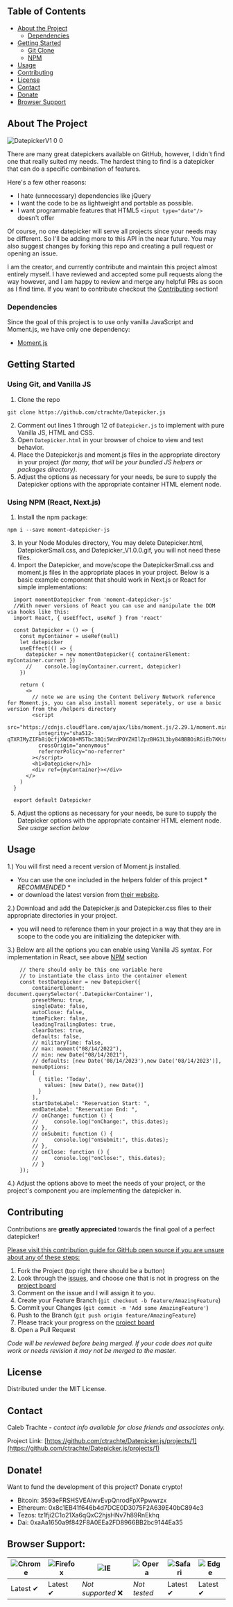<!-- TABLE OF CONTENTS -->
## Table of Contents

* [About the Project](#about-the-project)
  * [Dependencies](#Dependencies)
* [Getting Started](#getting-started)
  * [Git Clone](#Using-Git)
  * [NPM](#Using-NPM)
* [Usage](#usage)
* [Contributing](#contributing)
* [License](#license)
* [Contact](#contact)
* [Donate](#donate)
* [Browser Support](#Browser-Support)



<!-- ABOUT THE PROJECT -->
## About The Project

![DatepickerV1 0 0](https://github.com/ctrachte/Datepicker.js/blob/65613f45108fb9f3d29162b277064d9ef489f54c/Datepicker_V1.0.0.gif)

There are many great datepickers available on GitHub, however, I didn't find one that really suited my needs. The hardest thing to find is a datepicker that can do a specific combination of features.

Here's a few other reasons:
* I hate (unnecessary) dependencies like jQuery
* I want the code to be as lightweight and portable as possible.
* I want programmable features that HTML5 `<input type="date"/>` doesn't offer 

Of course, no one datepicker will serve all projects since your needs may be different. So I'll be adding more to this API in the near future. You may also suggest changes by forking this repo and creating a pull request or opening an issue.

I am the creator, and currently contribute and maintain this project almost entirely myself. I have reviewed and accepted some pull requests along the way however, and I am happy to review and merge any helpful PRs as soon as I find time. If you want to contribute checkout the [Contributing](#contributing) section!

### Dependencies

Since the goal of this project is to use only vanilla JavaScript and Moment.js, we have only one dependency:
* [Moment.js](https://www.momentjs.com/)

<!-- GETTING STARTED -->
## Getting Started
### Using Git, and Vanilla JS
1. Clone the repo
```
git clone https://github.com/ctrachte/Datepicker.js
```
2. Comment out lines 1 through 12 of `Datepicker.js` to implement with pure Vanilla JS, HTML and CSS.
2. Open `Datepicker.html` in your browser of choice to view and test behavior.
3. Place the Datepicker.js and moment.js files in the appropriate directory in your project *(for many, that will be your bundled JS helpers or packages directory)*.
4. Adjust the options as necessary for your needs, be sure to supply the Datepicker options with the appropriate container HTML element node.

### Using NPM (React, Next.js)
1. Install the npm package:
```
npm i --save moment-datepicker-js
```
3. In your Node Modules directory, You may delete Datepicker.html, DatepickerSmall.css, and Datepicker_V1.0.0.gif, you will not need these files. 
4. Import the Datepicker, and move/scope the DatepickerSmall.css and moment.js files in the appropriate places in your project.
 Below is a basic example component that should work in Next.js or React for simple implementations:
  ```
    import momentDatepicker from 'moment-datepicker-js'
    //With newer versions of React you can use and manipulate the DOM via hooks like this:
    import React, { useEffect, useRef } from 'react'

    const Datepicker = () => {
      const myContainer = useRef(null)
      let datepicker
      useEffect(() => {
        datepicker = new momentDatepicker({ containerElement: myContainer.current })
        //    console.log(myContainer.current, datepicker)
      })

      return (
        <>
          // note we are using the Content Delivery Network reference for Moment.js, you can also install moment seperately, or use a basic version from the /helpers directory
          <script
            src="https://cdnjs.cloudflare.com/ajax/libs/moment.js/2.29.1/moment.min.js"
            integrity="sha512-qTXRIMyZIFb8iQcfjXWCO8+M5Tbc38Qi5WzdPOYZHIlZpzBHG3L3by84BBBOiRGiEb7KKtAOAs5qYdUiZiQNNQ=="
            crossOrigin="anonymous"
            referrerPolicy="no-referrer"
          ></script>
          <h1>Datepicker</h1>
          <div ref={myContainer}></div>
        </>
      )
    }

    export default Datepicker
  ```
5. Adjust the options as necessary for your needs, be sure to supply the Datepicker options with the appropriate container HTML element node. *See usage section below*

<!-- USAGE EXAMPLES -->
## Usage

1.) You will first need a recent version of Moment.js installed. 
 - You can use the one included in the helpers folder of this project *  _*RECOMMENDED*_ *
 -  or download the latest version from [their website](https://momentjs.com/).

2.) Download and add the Datepicker.js and Datepicker.css files to their appropriate directories in your project.
 - you will need to reference them in your project in a way that they are in scope to the code you are initializing the datepicker with.  

3.) Below are all the options you can enable using Vanilla JS syntax. For implementation in React, see above [NPM](#Using-NPM) section
```
    // there should only be this one variable here
    // to instantiate the class into the container element 
    const testDatepicker = new Datepicker({
        containerElement: document.querySelector('.DatepickerContainer'),
        presetMenu: true,
        singleDate: false,
        autoClose: false,
        timePicker: false,
        leadingTrailingDates: true,
        clearDates: true,
        defaults: false,
        // militaryTime: false,
        // max: moment("08/14/2022"),
        // min: new Date("08/14/2021"),
        // defaults: [new Date('08/14/2023'),new Date('08/14/2023')],
        menuOptions:
        [
          { title: 'Today',
            values: [new Date(), new Date()]
          }
        ],
        startDateLabel: "Reservation Start: ",
        endDateLabel: "Reservation End: ",
        // onChange: function () {
        //     console.log("onChange:", this.dates);
        // },
        // onSubmit: function () {
        //     console.log("onSubmit:", this.dates);
        // },
        // onClose: function () {
        //     console.log("onClose:", this.dates);
        // }
    });
```
4.) Adjust the options above to meet the needs of your project, or the project's component you are implementing the datepicker in. 

<!-- CONTRIBUTING -->
## Contributing

Contributions are **greatly appreciated** towards the final goal of a perfect datepicker!

[Please visit this contribution guide for GitHub open source if you are unsure about any of these steps:](https://gist.github.com/Chaser324/ce0505fbed06b947d962)

1. Fork the Project (top right there should be a button)
2. Look through the [issues](https://github.com/ctrachte/Datepicker.js/issues), and choose one that is not in progress on the [project board](https://github.com/ctrachte/Datepicker.js/projects/1)
3. Comment on the issue and I will assign it to you.
4. Create your Feature Branch (`git checkout -b feature/AmazingFeature`)
5. Commit your Changes (`git commit -m 'Add some AmazingFeature'`)
6. Push to the Branch (`git push origin feature/AmazingFeature`)
7. Please track your progress on the [project board](https://github.com/ctrachte/Datepicker.js/projects/1)
8. Open a Pull Request 

*Code will be reviewed before being merged. If your code does not quite work or needs revision it may not be merged to the master.*


<!-- LICENSE -->
## License

Distributed under the MIT License. 


<!-- CONTACT -->
## Contact

Caleb Trachte - *contact info available for close friends and associates only.*

Project Link: [https://github.com/ctrachte/Datepicker.js/projects/1](https://github.com/ctrachte/Datepicker.js/projects/1)

## Donate!

Want to fund the development of this project? Donate crypto!

- Bitcoin: 3593eFRSHSVEAiwvEvpQnrodFpXPpwwrzx
- Ethereum: 0x8c1EB41f646b4d7DCE0D3075F2A639E40bC894c3
- Tezos: tz1fji2C1o21Xa6qQxC2hjsHNv7h89RnEkhq
- Dai: 0xaAa1650a9f842F8A0EEa2FD8966BB2bc9144Ea35


## Browser Support:
![Chrome](https://github.com/jepso-ci/browser-logos/blob/17f4f7fa25ec38901383fcd49312ca44843e55c5/images/chrome.svg) | ![Firefox](https://github.com/jepso-ci/browser-logos/blob/17f4f7fa25ec38901383fcd49312ca44843e55c5/images/firefox.svg) | ![IE](https://github.com/jepso-ci/browser-logos/blob/17f4f7fa25ec38901383fcd49312ca44843e55c5/images/ie.svg) | ![Opera](https://github.com/jepso-ci/browser-logos/blob/17f4f7fa25ec38901383fcd49312ca44843e55c5/images/opera.svg) | ![Safari](https://github.com/alrra/browser-logos/blob/7bfef89b8bc38373d5d062db3aa36d2939e9ab2b/src/safari/safari_128x128.png) | ![Edge](https://github.com/alrra/browser-logos/blob/7bfef89b8bc38373d5d062db3aa36d2939e9ab2b/src/edge/edge_128x128.png) |
--- | --- | --- | --- | --- | --- |
Latest ✔ | Latest ✔ | *Not supported* ❌ | *Not tested* |  Latest ✔ |   Latest ✔ |